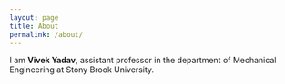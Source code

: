 ```yaml
---
layout: page
title: About
permalink: /about/
---
```


I am **Vivek Yadav**, assistant professor in the department of Mechanical Engineering at Stony Brook University. 